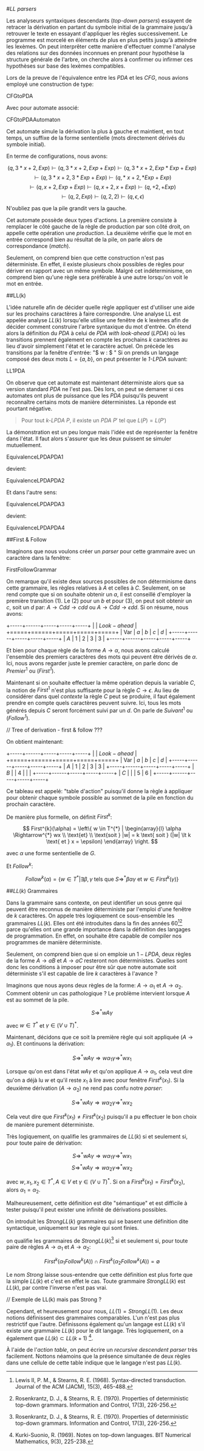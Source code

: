 #*LL parsers*

Les analyseurs syntaxiques descendants (*top-down parsers*) essayent de retracer la dérivation en partant du symbole initial de la grammaire jusqu'à retrouver le texte en essayant d'appliquer les règles successivement. Le programme est morcelé en éléments de plus en plus petits jusqu'à atteindre les lexèmes. On peut interprêter cette manière d'effectuer comme l'analyse des relations sur des données inconnues en prenant pour hypothèse la structure générale de l'arbre, on cherche alors à confirmer ou infirmer ces hypothèses sur base des lexèmes compatibles.

Lors de la preuve de l'équivalence entre les *PDA* et les *CFG*, nous avions employé une construction de type:

CFGtoPDA

Avec pour automate associé:

CFGtoPDAAutomaton

Cet automate simule la dérivation la plus à gauche et maintient, en tout temps, un suffixe de la forme sententielle (mots directement dérivés du symbole initial).

En terme de configurations, nous avons:

$$ (q, 3 * x + 2, Exp) \vdash (q, 3 * x + 2, Exp + Exp) \vdash (q, 3 * x + 2, Exp * Exp + Exp) $$
$$ \vdash (q, 3 * x + 2, 3 * Exp + Exp) \vdash (q, *~  x + 2, * Exp + Exp) $$
$$ \vdash (q, x + 2, Exp + Exp) \vdash (q, x + 2, x + Exp) \vdash (q, + 2, + Exp) $$ $$ \vdash (q, 2, Exp) \vdash (q, 2, 2) \vdash (q, \epsilon, \epsilon) $$

N'oubliez pas que la pile grandit vers la gauche.

Cet automate possède deux types d'actions. La première consiste à remplacer le côté gauche de la règle de production par son côté droit, on appelle cette opération une *production*. La deuxième vérifie que le mot en entrée correspond bien au résultat de la pile, on parle alors de correspondance (*match*).

Seulement, on comprend bien que cette construction n'est pas déterministe. En effet, il existe plusieurs choix possibles de règles pour dériver en rapport avec un même symbole. Malgré cet indéterminisme, on comprend bien qu'une règle sera préférable à une autre lorsqu'on voit le mot en entrée.

##LL(k)

L'idée naturelle afin de décider quelle règle appliquer est d'utiliser une aide sur les prochains caractères à faire correspondre. Une analyse LL est appelée analyse $LL(k)$ lorsqu'elle utilise une fenêtre de k lexèmes afin de décider comment construire l'arbre syntaxique du mot d'entrée. On étend alors la définition du *PDA* à celui de *PDA with look-ahead* (*LPDA*) où les transitions prennent également en compte les prochains $k$ caractères au lieu d'avoir simplement l'état et le caractère actuel. On précède les transitions par la fenêtre d'entrée: "$ w : $ "
Si on prends un langage composé des deux mots $L = \{ a, b\}$, on peut présenter le *1-LPDA* suivant:

LL1PDA

On observe que cet automate est maintenant déterministe alors que sa version standard *PDA* ne l'est pas. Dès lors, on peut se demaner si ces automates ont plus de puissance que les *PDA* puisqu'ils peuvent reconnaître certains mots de manière déterministes. La réponde est pourtant négative.

> Pour tout *k-LPDA* $P$, il existe un *PDA* $P'$ tel que $L(P) = L(P')$

La démonstration est un peu longue mais l'idée est de représenter la fenêtre dans l'état. Il faut alors s'assurer que les deux puissent se simuler mutuellement.

EquivalenceLPDAPDA1

devient:

EquivalenceLPDAPDA2

Et dans l'autre sens:

EquivalenceLPDAPDA3

devient:

EquivalenceLPDAPDA4

##First & Follow

Imaginons que nous voulons créer un *parser* pour cette grammaire avec un caractère dans la fenêtre:

FirstFollowGrammar

On remarque qu'il existe deux sources possibles de non déterminisme dans cette grammaire, les règles relatives à $A$ et celles à $C$. Seulement, on se rend compte que si on souhaite obtenir un $a$, il est conseillé d'employer la première transition $(1)$. Le $(2)$ pour un $b$ et pour $(3)$, on peut soit obtenir un $c$, soit un $d$ par: $A \rightarrow Cdd \rightarrow cdd$ ou $A \rightarrow Cdd \rightarrow \epsilon dd$. Si on résume, nous avons:

+-----+------+-----+-----+-----+
|     | $Look-ahead$           |
+=====+======+=====+=====+=====+
| Var | $a$  | $b$ | $c$ | $d$ |
+-----+------+-----+-----+-----+
| $A$ |  1   |  2  |  3  |  3  |
+-----+------+-----+-----+-----+

Et bien pour chaque règle de la forme $A \rightarrow \alpha$, nous avons calculé l'ensemble des premiers caractères des mots qui peuvent être dérivés de $\alpha$. Ici, nous avons regarder juste le premier caractère, on parle donc de $Premier^{1}$ ou (*$First^{1}$*).

Maintenant si on souhaite effectuer la même opération depuis la variable $C$, la notion de $First^{1}$ n'est plus suffisante pour la règle $C \rightarrow \epsilon$. Au lieu de considérer dans quel *contexte* la règle $C$ peut se produire, il faut également prendre en compte quels caractères peuvent suivre. Ici, tous les mots générés depuis $C$ seront forcément suivi par un $d$. On parle de $Suivant^{1}$ ou (*$Follow^{1}$*).

// Tree of derivation - first & follow ???

On obtient maintenant:

+-----+------+-----+-----+-----+
|     | $Look-ahead$           |
+=====+======+=====+=====+=====+
| Var | $a$  | $b$ | $c$ | $d$ |
+-----+------+-----+-----+-----+
| $A$ |  1   |  2  |  3  |  3  |
+-----+------+-----+-----+-----+
| $B$ |      |  4  |     |     |
+-----+------+-----+-----+-----+
| $C$ |      |     |  5  |  6  |
+-----+------+-----+-----+-----+

Ce tableau est appelé: "table d'action" puisqu'il donne la règle à appliquer pour obtenir chaque symbole possible au sommet de la pile en fonction du prochain caractère.

De manière plus formelle, on définit $First^{k}$:

$$ 
First^{k}(\alpha) = \left\{
w \in T^{*} |
\begin{array}{l}
  \alpha \Rightarrow^{*} wx \\
  \text{et} \\
  \text{soit } |w| = k \text{ soit } (|w| \lt k \text{ et } x = \epsilon)
\end{array}
\right. 
$$

avec $\alpha$ une forme sententielle de $G$.

Et $Follow^{k}$:

$$ 
Follow^{k}(\alpha) = \{
w \in T^{*} | \exists \beta, \gamma \text{ tels que } S \Rightarrow^{*} \beta \alpha \gamma \text{ et } w \in First^{k}(\gamma)
\}
$$

##$LL(k)$ Grammaires

Dans la grammaire sans contexte, on peut identifier un sous genre qui peuvent être reconnus de manière déterministe par l'emploi d'une fenêtre de $k$ caractères. On appele très logiquement ce sous-ensemble les grammaires $LL(k)$. Elles ont été introduites dans la fin des années 60[^1][^2] parce qu'elles ont une grande importance dans la définition des langages de programmation. En effet, on souhaite être capable de compiler nos programmes de manière déterministe.

Seulement, on comprend bien que si on emploie un $1-LPDA$, deux règles de la forme $A \rightarrow aB$ et $A \rightarrow aC$ resteront non déterministes. Quelles sont donc les conditions à imposer pour être sûr que notre automate soit déterministe s'il est capable de lire $k$ caractères à l'avance ?

Imaginons que nous ayons deux règles de la forme: $A \rightarrow \alpha_{1}$ et $A \rightarrow \alpha_{2}$. Comment obtenir un cas pathologique ? Le problème intervient lorsque $A$ est au sommet de la pile.

$$ S \Rightarrow^{*} wA\gamma $$

avec $w \in T^{*}$ et $\gamma \in (V \cup T)^{*}$.

Maintenant, décidons que ce soit la première règle qui soit appliquée ($A \rightarrow \alpha_{1}$). Et continuons la dérivation:

$$ S \Rightarrow^{*} wA\gamma \Rightarrow w\alpha_{1}\gamma \Rightarrow^{*} wx_{1} $$

Lorsque qu'on est dans l'état $wA\gamma$ et qu'on applique $A \rightarrow \alpha_{1}$, cela veut dire qu'on a déjà lu $w$ et qu'il reste $x_{1}$ à lire avec pour fenêtre $First^{k}(x_{1})$. Si la deuxième dérivation ($A \rightarrow \alpha_{2}$) ne rend pas confu notre *parser*:

$$ S \Rightarrow^{*} wA\gamma \Rightarrow w\alpha_{2}\gamma \Rightarrow^{*} wx_{2} $$

Cela veut dire que $First^{k}(x_{1}) \ne First^{k}(x_{2})$ puisqu'il a pu effectuer le bon choix de manière purement déterministe.

Très logiquement, on qualifie les grammaires de $LL(k)$ si et seulement si, pour toute paire de dérivation:

$$ S \Rightarrow^{*} wA\gamma \Rightarrow w\alpha_{1}\gamma \Rightarrow^{*} wx_{1} $$
$$ S \Rightarrow^{*} wA\gamma \Rightarrow w\alpha_{2}\gamma \Rightarrow^{*} wx_{2} $$

avec $w, x_{1}, x_{2} \in T^{*}, A \in V$ et $\gamma \in (V \cup T)^{*}$. Si on a $First^{k}(x_{1}) = First^{k}(x_{2})$, alors $\alpha_{1} = \alpha_{2}$.

Malheureusement, cette définition est dite "sémantique" et est difficile à tester puisqu'il peut exister une infinité de dérivations possibles.

On introduit les $Strong LL(k)$ grammaires qui se basent une définition dite syntactique, uniquement sur les règle qui sont finies.

on qualifie les grammaires de $Strong LL(k)$[^2] si et seulement si, pour toute paire de règles $A \rightarrow \alpha_{1}$ et $A \rightarrow \alpha_{2}$:

$$ First^{k}(\alpha_{1}Follow^{k}(A)) \cap First^{k}(\alpha_{2}Follow^{k}(A)) = \emptyset $$

Le nom *Strong* laisse sous-entendre que cette définition est plus forte que la simple $LL(k)$ et c'est en effet le cas. Toute grammaire $Strong LL(k)$ est $LL(k)$, par contre l'inverse n'est pas vrai.

// Exemple de LL(k) mais pas Strong ?

Cependant, et heureusement pour nous, $LL(1) = StrongLL(1)$. Les deux notions définissent des grammaires comparables. L'un n'est pas plus restrictif que l'autre. Définissons également qu'un langage est $LL(k)$ s'il existe une grammaire $LL(k)$ pour le dit langage. Très logiquement, on a également que $LL(k) \subset LL(k + 1)$ [^3].

À l'aide de l'*action table*, on peut écrire un *recursive descendent parser* très facilement. Nottons néamoins que la présence simultanée de deux règles dans une cellule de cette table indique que le langage n'est pas $LL(k)$.

[^1]: Lewis II, P. M., & Stearns, R. E. (1968). Syntax-directed transduction. Journal of the ACM (JACM), 15(3), 465-488.
[^2]: Rosenkrantz, D. J., & Stearns, R. E. (1970). Properties of deterministic top-down grammars. Information and Control, 17(3), 226-256.
[^3]: Kurki-Suonio, R. (1969). Notes on top-down languages. BIT Numerical Mathematics, 9(3), 225-238.
